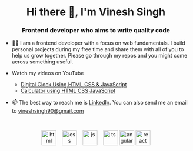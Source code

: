 <!--
### Hi there 👋

**vineshsingh90/vineshsingh90** is a ✨ _special_ ✨ repository because its `README.md` (this file) appears on your GitHub profile.

Here are some ideas to get you started:

- 🔭 I’m currently working on ...
- 🌱 I’m currently learning ...
- 👯 I’m looking to collaborate on ...
- 🤔 I’m looking for help with ...
- 💬 Ask me about ...
- 📫 How to reach me: ...
- 😄 Pronouns: ...
- ⚡ Fun fact: ...
-->


<h1 align="center">Hi there 👋, I'm Vinesh Singh</h1>
<h3 align="center">Frontend developer who aims to write quality code</h3>

<!-- <div align=center>
  <a href="https://www.linkedin.com/in/connect2vinesh/"><img src="https://cdn.worldvectorlogo.com/logos/linkedin-icon-2.svg" title="Linkedin" alt="Linkedin Account" width="30"/></a>
  <br><br> 
</div> -->

- 👨‍💻 I am a frontend developer with a focus on web fundamentals. I build personal projects during my free time and share them with all of you to help us grow together. Please go through my repos and you might come across something useful.


  
- Watch my videos on YouTube
  - [Digital Clock Using HTML CSS & JavaScript](https://youtu.be/z4NKlhviYUY)
  - [Calculator using HTML CSS JavaScript](https://youtu.be/z4NKlhviYUY)

- 📫 The best way to reach me is [LinkedIn](https://www.linkedin.com/in/connect2vinesh). You can also send me an email to vineshsingh90@gmail.com

<br>

<p align="center">
  <img src="https://upload.wikimedia.org/wikipedia/commons/thumb/6/61/HTML5_logo_and_wordmark.svg/2048px-HTML5_logo_and_wordmark.svg.png" alt="html" width="auto" height="40">&nbsp;&nbsp;&nbsp;
  <img src='https://upload.wikimedia.org/wikipedia/commons/thumb/d/d5/CSS3_logo_and_wordmark.svg/1200px-CSS3_logo_and_wordmark.svg.png' alt="css" width="auto" height="40">&nbsp;&nbsp;&nbsp;
  <img src='https://upload.wikimedia.org/wikipedia/commons/6/6a/JavaScript-logo.png' height='40' width='auto' alt="js">&nbsp;&nbsp;&nbsp;
   <img src='https://upload.wikimedia.org/wikipedia/commons/thumb/4/4c/Typescript_logo_2020.svg/2048px-Typescript_logo_2020.svg.png' height='40' width='auto' alt="ts">  
  <img src="https://angular.io/assets/images/logos/angular/angular.svg" alt="angular" width="40" height="40"/>
  <img src="https://upload.wikimedia.org/wikipedia/commons/thumb/a/a7/React-icon.svg/1280px-React-icon.svg.png" alt="react" width="auto" height="40"/>  
<p align="center">
  
<br>
  
